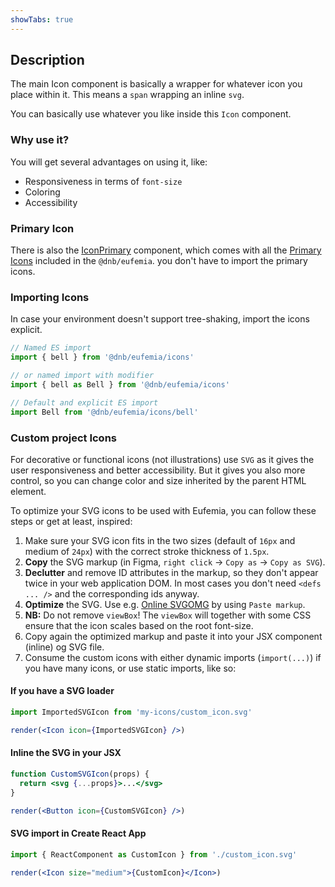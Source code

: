 ```yaml
---
showTabs: true
---
```


## Description

The main Icon component is basically a wrapper for whatever icon you place within it. This means a `span` wrapping an inline `svg`.

You can basically use whatever you like inside this `Icon` component.

### Why use it?

You will get several advantages on using it, like:

- Responsiveness in terms of `font-size`
- Coloring
- Accessibility

### Primary Icon

There is also the [IconPrimary](/uilib/components/icon-primary) component, which comes with all the [Primary Icons](/icons/primary) included in the `@dnb/eufemia`. you don't have to import the primary icons.

### Importing Icons

In case your environment doesn't support tree-shaking, import the icons explicit.

```jsx
// Named ES import
import { bell } from '@dnb/eufemia/icons'

// or named import with modifier
import { bell as Bell } from '@dnb/eufemia/icons'

// Default and explicit ES import
import Bell from '@dnb/eufemia/icons/bell'
```

### Custom project Icons

For decorative or functional icons (not illustrations) use `SVG` as it gives the user responsiveness and better accessibility. But it gives you also more control, so you can change color and size inherited by the parent HTML element.

To optimize your SVG icons to be used with Eufemia, you can follow these steps or get at least, inspired:

1. Make sure your SVG icon fits in the two sizes (default of `16px` and medium of `24px`) with the correct stroke thickness of `1.5px`.
1. **Copy** the SVG markup (in Figma, `right click` -> `Copy as` -> `Copy as SVG`).
1. **Declutter** and remove ID attributes in the markup, so they don't appear twice in your web application DOM. In most cases you don't need `<defs ... />` and the corresponding ids anyway.
1. **Optimize** the SVG. Use e.g. [Online SVGOMG](https://jakearchibald.github.io/svgomg/) by using `Paste markup`.
1. **NB:** Do not remove `viewBox`! The `viewBox` will together with some CSS ensure that the icon scales based on the root font-size.
1. Copy again the optimized markup and paste it into your JSX component (inline) og SVG file.
1. Consume the custom icons with either dynamic imports (`import(...)`) if you have many icons, or use static imports, like so:

#### If you have a SVG loader

```jsx
import ImportedSVGIcon from 'my-icons/custom_icon.svg'

render(<Icon icon={ImportedSVGIcon} />)
```

#### Inline the SVG in your JSX

```jsx
function CustomSVGIcon(props) {
  return <svg {...props}>...</svg>
}

render(<Button icon={CustomSVGIcon} />)
```

#### SVG import in Create React App

```jsx
import { ReactComponent as CustomIcon } from './custom_icon.svg'

render(<Icon size="medium">{CustomIcon}</Icon>)
```
